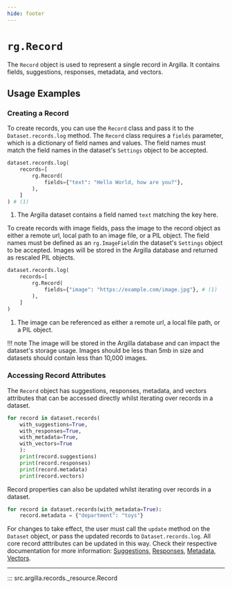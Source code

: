 ```yaml
---
hide: footer
---
```

# `rg.Record`

The `Record` object is used to represent a single record in Argilla. It contains fields, suggestions, responses, metadata, and vectors.

## Usage Examples

### Creating a Record

To create records, you can use the `Record` class and pass it to the `Dataset.records.log` method. The `Record` class requires a `fields` parameter, which is a dictionary of field names and values. The field names must match the field names in the dataset's `Settings` object to be accepted.

```python
dataset.records.log(
    records=[
        rg.Record(
            fields={"text": "Hello World, how are you?"},
        ),
    ]
) # (1)
```

1. The Argilla dataset contains a field named `text` matching the key here.

To create records with image fields, pass the image to the record object as either a remote url, local path to an image file, or a PIL object. The field names must be defined as an `rg.ImageField`in the dataset's `Settings` object to be accepted. Images will be stored in the Argilla database and returned as rescaled PIL objects.

```python
dataset.records.log(
    records=[
        rg.Record(
            fields={"image": "https://example.com/image.jpg"}, # (1)
        ),
    ]
)
```

1. The image can be referenced as either a remote url, a local file path, or a PIL object.

!!! note
    The image will be stored in the Argilla database and can impact the dataset's storage usage. Images should be less than 5mb in size and datasets should contain less than 10,000 images.

### Accessing Record Attributes

The `Record` object has suggestions, responses, metadata, and vectors attributes that can be accessed directly whilst iterating over records in a dataset.

```python
for record in dataset.records(
    with_suggestions=True,
    with_responses=True,
    with_metadata=True,
    with_vectors=True
    ):
    print(record.suggestions)
    print(record.responses)
    print(record.metadata)
    print(record.vectors)
```

Record properties can also be updated whilst iterating over records in a dataset.

```python
for record in dataset.records(with_metadata=True):
    record.metadata = {"department": "toys"}
```

For changes to take effect, the user must call the `update` method on the `Dataset` object, or pass the updated records to `Dataset.records.log`. All core record atttributes can be updated in this way. Check their respective documentation for more information: [Suggestions](suggestions.md), [Responses](responses.md), [Metadata](metadata.md), [Vectors](vectors.md).


---

::: src.argilla.records._resource.Record

